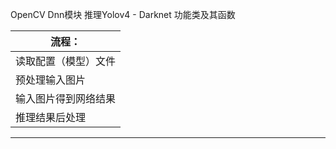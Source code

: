 OpenCV Dnn模块 推理Yolov4 - Darknet 功能类及其函数

| 流程：
---|
| 读取配置（模型）文件
| 预处理输入图片
| 输入图片得到网络结果
| 推理结果后处理
---
